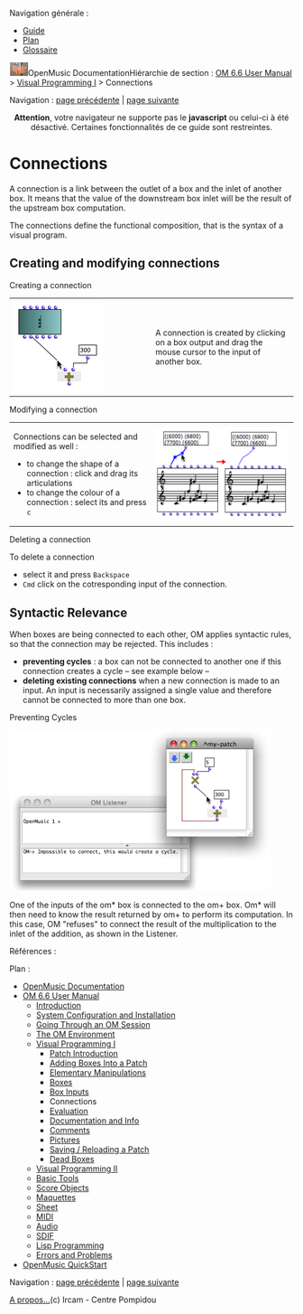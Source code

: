 <div id="tplf" class="tplPage">

<div id="tplh">

<span class="hidden">Navigation générale : </span>

  - [<span>Guide</span>](OM-Documentation.md)
  - [<span>Plan</span>](OM-Documentation_1.md)
  - [<span>Glossaire</span>](OM-Documentation_2.md)

</div>

<div id="tplt">

![empty.gif](../tplRes/page/empty.gif)![logoom1.png](../res/logoom1.png)<span class="tplTi">OpenMusic
Documentation</span><span class="sw_outStack_navRoot"><span class="hidden">Hiérarchie
de section : </span>[<span>OM 6.6 User
Manual</span>](OM-User-Manual.md)<span class="stkSep"> \>
</span>[<span>Visual Programming
I</span>](BasicVisualProgramming.md)<span class="stkSep"> \>
</span><span class="stkSel_yes"><span>Connections</span></span></span>

</div>

<div class="tplNav">

<span class="hidden">Navigation : </span>[<span>page
précédente</span>](AdditionalInputs.md "page précédente(Additional Inputs)")<span class="hidden">
| </span>[<span>page
suivante</span>](Evaluation.md "page suivante(Evaluation)")

</div>

<div id="tplc" class="tplc_out_yes">

<div style="text-align: center;">

**Attention**, votre navigateur ne supporte pas le **javascript** ou
celui-ci à été désactivé. Certaines fonctionnalités de ce guide sont
restreintes.

</div>

<div class="headCo">

# <span>Connections</span>

<div class="headCo_co">

<div>

<div class="infobloc">

<div class="txt">

A connection is a link between the outlet of a box and the inlet of
another box. It means that the value of the downstream box inlet will be
the result of the upstream box computation.

The connections define the functional composition, that is the syntax of
a visual program.

</div>

</div>

<div class="part">

## <span>Creating and modifying connections</span>

<div class="part_co">

<div class="infobloc">

<div class="infobloc_ti">

<span>Creating a connection</span>

</div>

<div class="txtRes">

<table>
<colgroup>
<col style="width: 50%" />
<col style="width: 50%" />
</colgroup>
<tbody>
<tr class="odd">
<td><div class="caption">
<div class="caption_co">
<img src="../res/create-connection.png" width="158" height="165" alt="create-connection.png" />
</div>
</div></td>
<td><div class="dk_txtRes_txt txt">
<p>A connection is created by clicking on a box output and drag the mouse cursor to the input of another box.</p>
</div></td>
</tr>
</tbody>
</table>

</div>

</div>

<div class="infobloc">

<div class="infobloc_ti">

<span>Modifying a connection</span>

</div>

<div class="txtRes">

<table>
<colgroup>
<col style="width: 50%" />
<col style="width: 50%" />
</colgroup>
<tbody>
<tr class="odd">
<td><div class="dk_txtRes_txt txt">
<p>Connections can be selected and modified as well :</p>
<ul>
<li><span>to change the shape of a connection : click and drag its articulations</span></li>
<li><span>to change the colour of a connection : select its and press <code class="keyboard_tl">c</code> </span></li>
</ul>
</div></td>
<td><div class="caption">
<div class="caption_co">
<img src="../res/modconnexion.png" width="266" height="163" alt="modconnexion.png" />
</div>
</div></td>
</tr>
</tbody>
</table>

</div>

</div>

<div class="infobloc">

<div class="infobloc_ti">

<span>Deleting a connection</span>

</div>

<div class="txt">

To delete a connection

  - <span>select it and press `Backspace`</span>
  - <span> `Cmd` click on the cotresponding input of the
    connection.</span>

</div>

</div>

</div>

</div>

<div class="part">

## <span>Syntactic Relevance</span>

<div class="part_co">

<div class="infobloc">

<div class="txt">

When boxes are being connected to each other, OM applies syntactic
rules, so that the connection may be rejected. This includes :

  - <span> **preventing cycles** : a box can not be connected to another
    one if this connection creates a cycle – see example below –</span>
  - <span> **deleting existing connections** when a new connection is
    made to an input. An input is necessarily assigned a single value
    and therefore cannot be connected to more than one box.</span>

</div>

</div>

<div class="bloc example">

<div class="bloc_ti example_ti">

<span>Preventing Cycles</span>

</div>

<div class="caption">

<div class="caption_co">

![connect-cycle.png](../res/connect-cycle.png)

</div>

</div>

<div class="txt">

One of the inputs of the om\* box is connected to the om+ box. Om\* will
then need to know the result returned by om+ to perform its computation.
In this case, OM "refuses" to connect the result of the multiplication
to the inlet of the addition, as shown in the Listener.

</div>

</div>

</div>

</div>

</div>

</div>

</div>

<span class="hidden">Références : </span>

</div>

<div id="tplo" class="tplo_out_yes">

<div class="tplOTp">

<div class="tplOBm">

<div id="mnuFrm">

<span class="hidden">Plan :</span>

<div id="mnuFrmUp" onmouseout="menuScrollTiTask.fSpeed=0;" onmouseover="if(menuScrollTiTask.fSpeed&gt;=0) {menuScrollTiTask.fSpeed=-2; scTiLib.addTaskNow(menuScrollTiTask);}" onclick="menuScrollTiTask.fSpeed-=2;" style="display: none;">

<span id="mnuFrmUpLeft">[](#)</span><span id="mnuFrmUpCenter"></span><span id="mnuFrmUpRight"></span>

</div>

<div id="mnuScroll">

  - [<span>OpenMusic Documentation</span>](OM-Documentation.md)
  - [<span>OM 6.6 User Manual</span>](OM-User-Manual.md)
      - [<span>Introduction</span>](00-Sommaire.md)
      - [<span>System Configuration and
        Installation</span>](Installation.md)
      - [<span>Going Through an OM Session</span>](Goingthrough.md)
      - [<span>The OM Environment</span>](Environment.md)
      - [<span>Visual Programming I</span>](BasicVisualProgramming.md)
          - [<span>Patch Introduction</span>](ProgrammingIntro.md)
          - [<span>Adding Boxes Into a Patch</span>](AddingBoxes.md)
          - [<span>Elementary Manipulations</span>](ElementaryManips.md)
          - [<span>Boxes</span>](Boxes.md)
          - [<span>Box Inputs</span>](BoxInputs.md)
          - <span id="i2" class="outLeftSel_yes"><span>Connections</span></span>
          - [<span>Evaluation</span>](Evaluation.md)
          - [<span>Documentation and Info</span>](DocAndInfo.md)
          - [<span>Comments</span>](Comments.md)
          - [<span>Pictures</span>](Pictures.md)
          - [<span>Saving / Reloading a Patch</span>](SavingPatch.md)
          - [<span>Dead Boxes</span>](DeadBox.md)
      - [<span>Visual Programming
        II</span>](AdvancedVisualProgramming.md)
      - [<span>Basic Tools</span>](BasicObjects.md)
      - [<span>Score Objects</span>](ScoreObjects.md)
      - [<span>Maquettes</span>](Maquettes.md)
      - [<span>Sheet</span>](Sheet.md)
      - [<span>MIDI</span>](MIDI.md)
      - [<span>Audio</span>](Audio.md)
      - [<span>SDIF</span>](SDIF.md)
      - [<span>Lisp Programming</span>](Lisp.md)
      - [<span>Errors and Problems</span>](errors.md)
  - [<span>OpenMusic QuickStart</span>](QuickStart-Chapters.md)

</div>

<div id="mnuFrmDown" onmouseout="menuScrollTiTask.fSpeed=0;" onmouseover="if(menuScrollTiTask.fSpeed&lt;=0) {menuScrollTiTask.fSpeed=2; scTiLib.addTaskNow(menuScrollTiTask);}" onclick="menuScrollTiTask.fSpeed+=2;" style="display: none;">

<span id="mnuFrmDownLeft">[](#)</span><span id="mnuFrmDownCenter"></span><span id="mnuFrmDownRight"></span>

</div>

</div>

</div>

</div>

</div>

<div class="tplNav">

<span class="hidden">Navigation : </span>[<span>page
précédente</span>](AdditionalInputs.md "page précédente(Additional Inputs)")<span class="hidden">
| </span>[<span>page
suivante</span>](Evaluation.md "page suivante(Evaluation)")

</div>

<div id="tplb">

[<span>A propos...</span>](OM-Documentation_3.md)(c) Ircam - Centre
Pompidou

</div>

</div>
